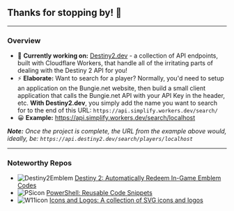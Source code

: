 ## Thanks for stopping by! 🥳

---
### Overview

- 🔭 **Currently working on:** [Destiny2.dev](https://destiny2.dev/) - a collection of API endpoints, built with Cloudflare Workers, that handle all of the irritating parts of dealing with the Destiny 2 API for you!
- ⚡ **Elaborate:** Want to search for a player? Normally, you'd need to setup an application on the Bungie.net website, then build a small client application that calls the Bungie.net API with your API Key in the header, etc. **With Destiny2.dev**, you simply add the name you want to search for to the end of this URL: `https://api.simplify.workers.dev/search/`
- 😀 **Example:** https://api.simplify.workers.dev/search/localhost

_**Note:** Once the project is complete, the URL from the example above would, ideally, be: `https://api.destiny2.dev/search/players/localhost`_

---

### Noteworthy Repos

- ![Destiny2Emblem](https://img.icons8.com/color/20/destiny-2.png) [Destiny 2: Automatically Redeem In-Game Emblem Codes](https://github.com/johngagefaulkner/D2-EmblemCodes)
- ![PSicon](https://img.icons8.com/external-tal-revivo-shadow-tal-revivo/20/external-powershell-a-task-based-command-line-shell-and-scripting-language-logo-shadow-tal-revivo.png) [PowerShell: Reusable Code Snippets](https://github.com/johngagefaulkner/PowerShell)
- ![W11icon](https://img.icons8.com/fluency/20/windows-10.png) [Icons and Logos: A collection of SVG icons and logos](https://github.com/johngagefaulkner/Icons-and-Logos)

